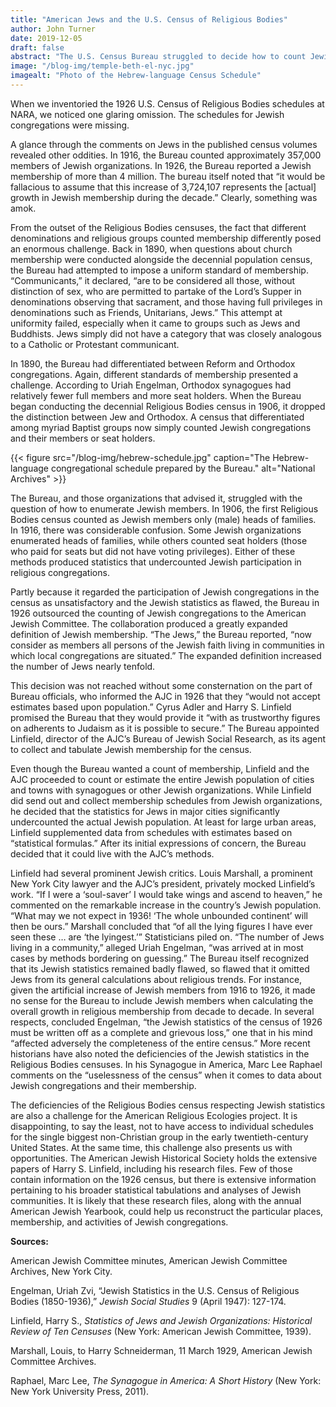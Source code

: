 ```yaml
---
title: "American Jews and the U.S. Census of Religious Bodies"
author: John Turner
date: 2019-12-05
draft: false
abstract: "The U.S. Census Bureau struggled to decide how to count Jewish Americans, experimenting with several methods of enumerating synagogue membership. Beginning in 1926, the Bureau outsourced the task to the American Jewish Committee, which reported estimates of the entire Jewish population of places rather than the membership of synagoguges and other Jewish organizations." 
image: "/blog-img/temple-beth-el-nyc.jpg"
imagealt: "Photo of the Hebrew-language Census Schedule"
---
```


When we inventoried the 1926 U.S. Census of Religious Bodies schedules at NARA, we noticed one glaring omission. The schedules for Jewish congregations were missing. 

A glance through the comments on Jews in the published census volumes revealed other oddities. In 1916, the Bureau counted approximately 357,000 members of Jewish organizations. In 1926, the Bureau reported a Jewish membership of more than 4 million. The bureau itself noted that “it would be fallacious to assume that this increase of 3,724,107 represents the [actual] growth in Jewish membership during the decade.” Clearly, something was amok.

From the outset of the Religious Bodies censuses, the fact that different denominations and religious groups counted membership differently posed an enormous challenge. Back in 1890, when questions about church membership were conducted alongside the decennial population census, the Bureau had attempted to impose a uniform standard of membership. “Communicants,” it declared, “are to be considered all those, without distinction of sex, who are permitted to partake of the Lord’s Supper in denominations observing that sacrament, and those having full privileges in denominations such as Friends, Unitarians, Jews.” This attempt at uniformity failed, especially when it came to groups such as Jews and Buddhists. Jews simply did not have a category that was closely analogous to a Catholic or Protestant communicant. 

In 1890, the Bureau had differentiated between Reform and Orthodox congregations. Again, different standards of membership presented a challenge. According to Uriah Engelman, Orthodox synagogues had relatively fewer full members and more seat holders. When the Bureau began conducting the decennial Religious Bodies census in 1906, it dropped the distinction between Jew and Orthodox.  A census that differentiated among myriad Baptist groups now simply counted Jewish congregations and their members or seat holders. 

{{< figure src="/blog-img/hebrew-schedule.jpg" caption="The Hebrew-language congregational schedule prepared by the Bureau." alt="National Archives" >}}

The Bureau, and those organizations that advised it, struggled with the question of how to enumerate Jewish members. In 1906, the first Religious Bodies census counted as Jewish members only (male) heads of families. In 1916, there was considerable confusion. Some Jewish organizations enumerated heads of families, while others counted seat holders (those who paid for seats but did not have voting privileges). Either of these methods produced statistics that undercounted Jewish participation in religious congregations.

Partly because it regarded the participation of Jewish congregations in the census as unsatisfactory and the Jewish statistics as flawed, the Bureau in 1926 outsourced the counting of Jewish congregations to the American Jewish Committee. The collaboration produced a greatly expanded definition of Jewish membership. “The Jews,” the Bureau reported, “now consider as members all persons of the Jewish faith living in communities in which local congregations are situated.” The expanded definition increased the number of Jews nearly tenfold.

This decision was not reached without some consternation on the part of Bureau officials, who informed the AJC in 1926 that they “would not accept estimates based upon population.” Cyrus Adler and Harry S. Linfield promised the Bureau that they would provide it “with as trustworthy figures on adherents to Judaism as it is possible to secure.” The Bureau appointed Linfield, director of the AJC’s Bureau of Jewish Social Research, as its agent to collect and tabulate Jewish membership for the census. 

Even though the Bureau wanted a count of membership, Linfield and the AJC proceeded to count or estimate the entire Jewish population of cities and towns with synagogues or other Jewish organizations. While Linfield did send out and collect membership schedules from Jewish organizations, he decided that the statistics for Jews in major cities significantly undercounted the actual Jewish population. At least for large urban areas, Linfield supplemented data from schedules with estimates based on “statistical formulas.” After its initial expressions of concern, the Bureau decided that it could live with the AJC’s methods.

Linfield had several prominent Jewish critics. Louis Marshall, a prominent New York City lawyer and the AJC’s president, privately mocked Linfield’s work. “If I were a ‘soul-saver’ I would take wings and ascend to heaven,” he commented on the remarkable increase in the country’s Jewish population. “What may we not expect in 1936! ‘The whole unbounded continent’ will then be ours.” Marshall concluded that “of all the lying figures I have ever seen these … are ‘the lyingest.’” Statisticians piled on. “The number of Jews living in a community,” alleged Uriah Engelman, “was arrived at in most cases by methods bordering on guessing.” The Bureau itself recognized that its Jewish statistics remained badly flawed, so flawed that it omitted Jews from its general calculations about religious trends. For instance, given the artificial increase of Jewish members from 1916 to 1926, it made no sense for the Bureau to include Jewish members when calculating the overall growth in religious membership from decade to decade. In several respects, concluded Engelman, “the Jewish statistics of the census of 1926 must be written off as a complete and grievous loss,” one that in his mind “affected adversely the completeness of the entire census.” More recent historians have also noted the deficiencies of the Jewish statistics in the Religious Bodies censuses. In his Synagogue in America, Marc Lee Raphael comments on the “uselessness of the census” when it comes to data about Jewish congregations and their membership.

The deficiencies of the Religious Bodies census respecting Jewish statistics are also a challenge for the American Religious Ecologies project. It is disappointing, to say the least, not to have access to individual schedules for the single biggest non-Christian group in the early twentieth-century United States. At the same time, this challenge also presents us with opportunities. The American Jewish Historical Society holds the extensive papers of Harry S. Linfield, including his research files. Few of those contain information on the 1926 census, but there is extensive information pertaining to his broader statistical tabulations and analyses of Jewish communities. It is likely that these research files, along with the annual American Jewish Yearbook, could help us reconstruct the particular places, membership, and activities of Jewish congregations. 

**Sources:**

American Jewish Committee minutes, American Jewish Committee Archives, New York City.

Engelman, Uriah Zvi, “Jewish Statistics in the U.S. Census of Religious Bodies (1850-1936),” _Jewish Social Studies_ 9 (April 1947): 127-174.

Linfield, Harry S., _Statistics of Jews and Jewish Organizations: Historical Review of Ten Censuses_ (New York: American Jewish Committee, 1939).

Marshall, Louis, to Harry Schneiderman, 11 March 1929, American Jewish Committee Archives.

Raphael, Marc Lee, _The Synagogue in America: A Short History_ (New York: New York University Press, 2011).
